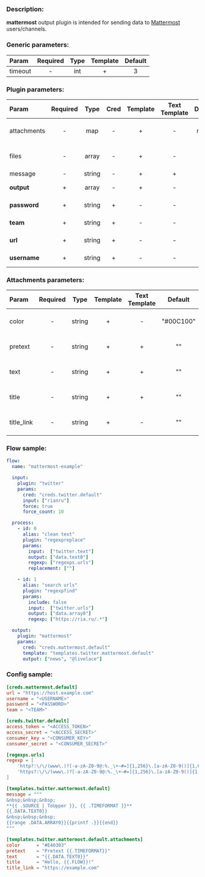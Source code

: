 ### Description:

**mattermost** output plugin is intended for sending data to [Mattermost](https://mattermost.org/)
users/channels.


### Generic parameters:

| Param   | Required | Type | Template | Default |
|:--------|:--------:|:----:|:--------:|:-------:|
| timeout |    -     | int  |    +     |    3    |


### Plugin parameters:

| Param        | Required |  Type  | Cred | Template | Text Template | Default |             Example              | Description                                                                                                |
|:-------------|:--------:|:------:|:----:|:--------:|:-------------:|:-------:|:--------------------------------:|:-----------------------------------------------------------------------------------------------------------|
| attachments  |    -     |  map   |  -   |    +     |       -       |  map[]  |           see example            | [Mattermost Message Attachments](https://docs.mattermost.com/developer/message-attachments.html)           |
| files        |    -     | array  |  -   |    +     |       -       |   ""    |         ["data.array0"]          | List of [DataItem](https://github.com/livelace/gosquito/blob/master/docs/data.md) fields with files paths. |
| message      |    -     | string |  -   |    +     |       +       |   ""    |        "{{.DATA.TEXT0}}"         | Message text.                                                                                              |
| **output**   |    +     | array  |  -   |    +     |       -       |   []    |      ["news", "@livelace"]       | List of channels/users.                                                                                    |
| **password** |    +     | string |  +   |    -     |       -       |   ""    |                ""                | Mattermost password.                                                                                       |
| **team**     |    +     | string |  +   |    -     |       -       |   ""    |           "superteam"            | Mattermost team.                                                                                           |
| **url**      |    +     | string |  +   |    -     |       -       |   ""    | "https://host.example.com" | Mattermost URL.                                                                                            |
| **username** |    +     | string |  +   |    -     |       -       |   ""    |                ""                | Mattermost user.                                                                                           |


### Attachments parameters:

| Param      | Required |  Type  | Template | Text Template |  Default  |          Example          | Description                                                                                      |
|:-----------|:--------:|:------:|:--------:|:-------------:|:---------:|:-------------------------:|:-------------------------------------------------------------------------------------------------|
| color      |    -     | string |    +     |       -       | "#00C100" |         "#E40303"         | [Mattermost Message Attachments](https://docs.mattermost.com/developer/message-attachments.html) |
| pretext    |    -     | string |    +     |       +       |    ""     | "Pretext {{.TIMEFORMAT}}" | [Mattermost Message Attachments](https://docs.mattermost.com/developer/message-attachments.html) |
| text       |    -     | string |    +     |       +       |    ""     |     "{{.DATA.TEXT0}}"     | [Mattermost Message Attachments](https://docs.mattermost.com/developer/message-attachments.html) |
| title      |    -     | string |    +     |       +       |    ""     |    "Hello, {{.FLOW}}!"    | [Mattermost Message Attachments](https://docs.mattermost.com/developer/message-attachments.html) |
| title_link |    -     | string |    +     |       -       |    ""     |   "https://example.com"   | [Mattermost Message Attachments](https://docs.mattermost.com/developer/message-attachments.html) |

### Flow sample:

```yaml
flow:
  name: "mattermost-example"

  input:
    plugin: "twitter"
    params:
      cred: "creds.twitter.default"
      input: ["rianru"]
      force: true
      force_count: 10

  process:
    - id: 0
      alias: "clean text"
      plugin: "regexpreplace"
      params:
        input:  ["twitter.text"]
        output: ["data.text0"]
        regexp: ["regexps.urls"]
        replacement: [""]

    - id: 1
      alias: "search urls"
      plugin: "regexpfind"
      params:
        include: false
        input:  ["twitter.urls"]
        output: ["data.array0"]
        regexp: ["https://ria.ru/.*"]

  output:
    plugin: "mattermost"
    params:
      cred: "creds.mattermost.default"
      template: "templates.twitter.mattermost.default"
      output: ["news", "@livelace"]
```

### Config sample:

```toml
[creds.mattermost.default]
url = "https://host.example.com"
username = "<USERNAME>"
password = "<PASSWORD>"
team = "<TEAM>"

[creds.twitter.default]
access_token = "<ACCESS_TOKEN>"
access_secret = "<ACCESS_SECRET>"
consumer_key = "<CONSUMER_KEY>"
consumer_secret = "<CONSUMER_SECRET>"

[regexps.urls]
regexp = [
    'http?:\/\/(www\.)?[-a-zA-Z0-9@:%._\+~#=]{1,256}\.[a-zA-Z0-9()]{1,6}\b([-a-zA-Z0-9()@:%_\+.~#?&//=]*)',
    'https?:\/\/(www\.)?[-a-zA-Z0-9@:%._\+~#=]{1,256}\.[a-zA-Z0-9()]{1,6}\b([-a-zA-Z0-9()@:%_\+.~#?&//=]*)'
]

[templates.twitter.mattermost.default]
message = """
&nbsp;&nbsp;&nbsp;
**{{ .SOURCE | ToUpper }}, {{ .TIMEFORMAT }}**
{{.DATA.TEXT0}}
&nbsp;&nbsp;&nbsp;
{{range .DATA.ARRAY0}}{{printf .}}{{end}}
"""

[templates.twitter.mattermost.default.attachments]
color      = "#E40303"
pretext    = "Pretext {{.TIMEFORMAT}}"
text       = "{{.DATA.TEXT0}}"
title      = "Hello, {{.FLOW}}!"
title_link = "https://example.com"
```


